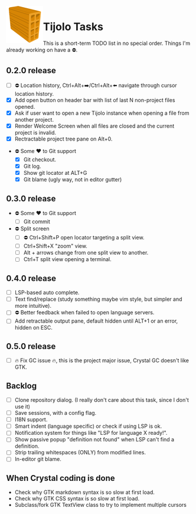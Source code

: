 <img align="left" src="./icons/tijolo.svg" width="100" height="100" />

# Tijolo Tasks

This is a short-term TODO list in no special order. Things I'm already working on have a :no_entry:.

## 0.2.0 release

- [ ] :no_entry: Location history, Ctrl+Alt+➡️/Ctrl+Alt+⬅️ navigate through cursor location history.
- [x] Add open button on header bar with list of last N non-project files opened.
- [x] Ask if user want to open a new Tijolo instance when opening a file from another project.
- [x] Render Welcome Screen when all files are closed and the current project is invalid.
- [x] Rectractable project tree pane on Alt+0.
- :no_entry: Some ♥️ to Git support
  - [x] Git checkout.
  - [x] Git log.
  - [x] Show git locator at ALT+G
  - [x] Git blame (ugly way, not in editor gutter)

## 0.3.0 release

- :no_entry: Some ♥️ to Git support
  - [ ] Git commit
- :no_entry: Split screen
  - [ ] :no_entry: Ctrl+Shift+P open locator targeting a split view.
  - [ ] Ctrl+Shift+X "zoom" view.
  - [ ] Alt + arrows change from one split view to another.
  - [ ] Ctrl+T split view opening a terminal.

## 0.4.0 release

- [ ] LSP-based auto complete.
- [ ] Text find/replace (study something maybe vim style, but simpler and more intuitive).
- [ ] :no_entry: Better feedback when failed to open language servers.
- [ ] Add retractable output pane, default hidden until ALT+1 or an error, hidden on ESC.

## 0.5.0 release

- [ ] :fire: Fix GC issue :fire:, this is the project major issue, Crystal GC doesn't like GTK.

## Backlog

- [ ] Clone repository dialog. (I really don't care about this task, since I don't use it)
- [ ] Save sessions, with a config flag.
- [ ] I18N support.
- [ ] Smart indent (language specific) or check if using LSP is ok.
- [ ] Notification system for things like "LSP for language X ready!".
- [ ] Show passive popup "definition not found" when LSP can't find a definition.
- [ ] Strip trailing whitespaces (ONLY) from modified lines.
- [ ] In-editor git blame.

## When Crystal coding is done

- Check why GTK markdown syntax is so slow at first load.
- Check why GTK CSS syntax is so slow at first load.
- Subclass/fork GTK TextView class to try to implement multiple cursors
